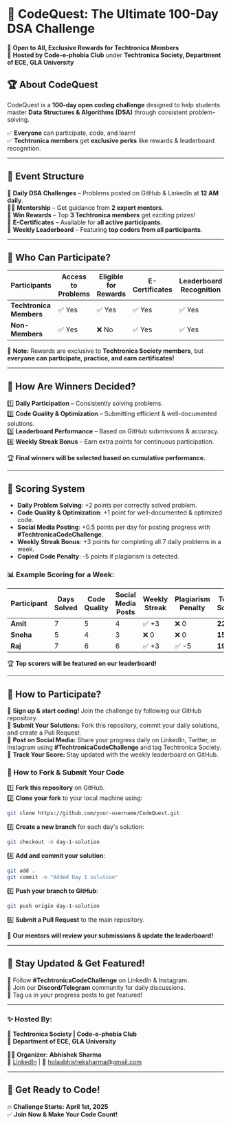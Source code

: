 # 📌 CodeQuest: The Ultimate 100-Day DSA Challenge

🚀 **Open to All, Exclusive Rewards for Techtronica Members**  
🔹 **Hosted by Code-e-phobia Club** under **Techtronica Society, Department of ECE, GLA University**  

## 🏆 About CodeQuest  
CodeQuest is a **100-day open coding challenge** designed to help students master **Data Structures & Algorithms (DSA)** through consistent problem-solving.  

✅ **Everyone** can participate, code, and learn!  
✅ **Techtronica members** get **exclusive perks** like rewards & leaderboard recognition.  

---  

## 🎯 Event Structure  
📖 **Daily DSA Challenges** – Problems posted on GitHub & LinkedIn at **12 AM daily**.  
👨‍🏫 **Mentorship** – Get guidance from **2 expert mentors**.  
🏅 **Win Rewards** – Top **3 Techtronica members** get exciting prizes!  
📜 **E-Certificates** – Available for **all active participants**.  
📢 **Weekly Leaderboard** – Featuring **top coders from all participants**.  

---  

## 📝 Who Can Participate?  
| Participants           | Access to Problems | Eligible for Rewards | E-Certificates | Leaderboard Recognition |  
|----------------------|-------------------|-------------------|-----------------|---------------------|  
| **Techtronica Members** | ✅ Yes | ✅ Yes | ✅ Yes | ✅ Yes |  
| **Non-Members** | ✅ Yes | ❌ No | ✅ Yes | ✅ Yes |  

📌 **Note:** Rewards are exclusive to **Techtronica Society members**, but **everyone can participate, practice, and earn certificates!**  

---  

## 🏅 How Are Winners Decided?  
1️⃣ **Daily Participation** – Consistently solving problems.  
2️⃣ **Code Quality & Optimization** – Submitting efficient & well-documented solutions.  
3️⃣ **Leaderboard Performance** – Based on GitHub submissions & accuracy.  
4️⃣ **Weekly Streak Bonus** – Earn extra points for continuous participation.

🏆 **Final winners will be selected based on cumulative performance.**  

---  

## 📜 Scoring System  
- **Daily Problem Solving**: +2 points per correctly solved problem.  
- **Code Quality & Optimization**: +1 point for well-documented & optimized code.  
- **Social Media Posting**: +0.5 points per day for posting progress with **#TechtronicaCodeChallenge**.  
- **Weekly Streak Bonus**: +3 points for completing all 7 daily problems in a week.  
- **Copied Code Penalty**: -5 points if plagiarism is detected.  

### 📊 Example Scoring for a Week:  
| Participant | Days Solved | Code Quality | Social Media Posts | Weekly Streak | Plagiarism Penalty | Total Score |  
|------------|------------|--------------|--------------------|---------------|--------------------|-------------|  
| **Amit**  | 7 | 5 | 4 | ✅ +3 | ❌ 0 | **22.5** |  
| **Sneha** | 5 | 4 | 3 | ❌ 0 | ❌ 0 | **15.5** |  
| **Raj**   | 7 | 6 | 6 | ✅ +3 | ✅ -5 | **19.5** |  

🏆 **Top scorers will be featured on our leaderboard!**  

---  

## 🔗 How to Participate?  
📍 **Sign up & start coding!** Join the challenge by following our GitHub repository.  
📍 **Submit Your Solutions:** Fork this repository, commit your daily solutions, and create a Pull Request.  
📍 **Post on Social Media:** Share your progress daily on LinkedIn, Twitter, or Instagram using **#TechtronicaCodeChallenge** and tag Techtronica Society.  
📍 **Track Your Score:** Stay updated with the weekly leaderboard on GitHub.  

### 📌 How to Fork & Submit Your Code  
1️⃣ **Fork this repository** on GitHub.  
2️⃣ **Clone your fork** to your local machine using:
   ```sh
   git clone https://github.com/your-username/CodeQuest.git
   ```
3️⃣ **Create a new branch** for each day's solution:
   ```sh
   git checkout -b day-1-solution
   ```
4️⃣ **Add and commit your solution**:
   ```sh
   git add .
   git commit -m "Added Day 1 solution"
   ```
5️⃣ **Push your branch to GitHub**:
   ```sh
   git push origin day-1-solution
   ```
6️⃣ **Submit a Pull Request** to the main repository.  

📢 **Our mentors will review your submissions & update the leaderboard!**  

---  

## 📣 Stay Updated & Get Featured!  
🔹 Follow **#TechtronicaCodeChallenge** on LinkedIn & Instagram.  
🔹 Join our **Discord/Telegram** community for daily discussions.  
🔹 Tag us in your progress posts to get featured!  

---  

### ✨ Hosted By:  
🚀 **Techtronica Society | Code-e-phobia Club**  
📍 **Department of ECE, GLA University**  

👨‍💻 **Organizer:** **Abhishek Sharma**  
🔗 [LinkedIn](https://www.linkedin.com/in/abhishek-sharma-19april1965/) | 📧 holaabhisheksharma@gmail.com  

---  

## 📌 Get Ready to Code!  
🔥 **Challenge Starts:** **April 1st, 2025**  
✅ **Join Now & Make Your Code Count!**
